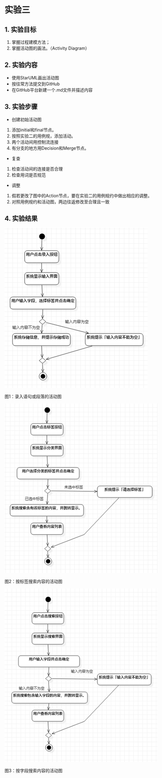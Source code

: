# 实验三

## 1. 实验目标
1. 掌握过程建模方法；
2. 掌握活动图的画法。（Activity Diagram）

## 2. 实验内容
- 使用StarUML画出活动图
- 按往常方法提交到GitHub
- 在GitHub平台新建一个.md文件并描述内容

## 3. 实验步骤
- 创建初始活动图
1. 添加initial和final节点。
2. 按照实验二的用例规，添加活动。
3. 两个活动间用控制流连接
4. 有分支的地方用Decision和Merge节点。
- 复查
1. 检查活动间的连接是否合理
2. 检查用词是否规范
- 调整
1. 假若更改了图中的Action节点，要在实验二的用例规约中做出相应的调整。
2. 对照用例规约和活动图，两边往返修改至合理且一致

## 4. 实验结果

![用例图](./ActivityDiagram1.jpg)

图1：录入语句或段落的活动图

![用例图](./ActivityDiagram2.jpg)

图2：按标签搜索内容的活动图

![用例图](./ActivityDiagram3.jpg)

图3：按字段搜索内容的活动图
